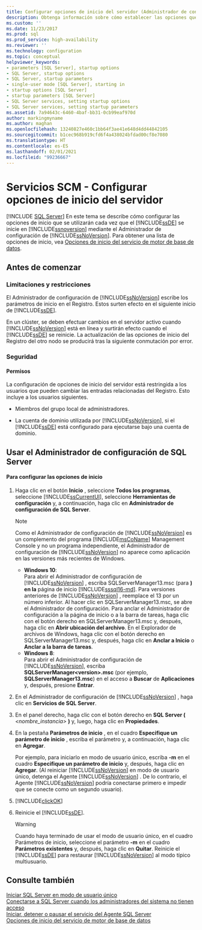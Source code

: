 ```yaml
---
title: Configurar opciones de inicio del servidor (Administrador de configuración de SQL Server) | Microsoft Docs
description: Obtenga información sobre cómo establecer las opciones que el Motor de base de datos de SQL Server utiliza al iniciarse. Vea las limitaciones y restricciones de la realización de cambios en los parámetros de inicio.
ms.custom: ''
ms.date: 11/23/2017
ms.prod: sql
ms.prod_service: high-availability
ms.reviewer: ''
ms.technology: configuration
ms.topic: conceptual
helpviewer_keywords:
- parameters [SQL Server], startup options
- SQL Server, startup options
- SQL Server, startup parameters
- single-user mode [SQL Server], starting in
- startup options [SQL Server]
- startup parameters [SQL Server]
- SQL Server services, setting startup options
- SQL Server services, setting startup parameters
ms.assetid: 7a94643c-6460-4baf-bb31-0cb99eaf970d
author: markingmyname
ms.author: maghan
ms.openlocfilehash: 13240827e460c1bb64f3ae41e648d4dd44842105
ms.sourcegitcommit: b1cec968b919cfd6f4a438024bfdad00cf8e7080
ms.translationtype: HT
ms.contentlocale: es-ES
ms.lasthandoff: 02/01/2021
ms.locfileid: "99236667"
---
```

# <a name="scm-services---configure-server-startup-options"></a>Servicios SCM - Configurar opciones de inicio del servidor
 [!INCLUDE [SQL Server](../../includes/applies-to-version/sqlserver.md)]
  En este tema se describe cómo configurar las opciones de inicio que se utilizarán cada vez que el [!INCLUDE[ssDE](../../includes/ssde-md.md)] se inicie en [!INCLUDE[ssnoversion](../../includes/ssnoversion-md.md)] mediante el Administrador de configuración de [!INCLUDE[ssNoVersion](../../includes/ssnoversion-md.md)]. Para obtener una lista de opciones de inicio, vea [Opciones de inicio del servicio de motor de base de datos](../../database-engine/configure-windows/database-engine-service-startup-options.md).  
  
##  <a name="before-you-begin"></a><a name="BeforeYouBegin"></a> Antes de comenzar  
  
### <a name="limitations-and-restrictions"></a>Limitaciones y restricciones  
 El Administrador de configuración de [!INCLUDE[ssNoVersion](../../includes/ssnoversion-md.md)] escribe los parámetros de inicio en el Registro. Estos surten efecto en el siguiente inicio de [!INCLUDE[ssDE](../../includes/ssde-md.md)].  
  
 En un clúster, se deben efectuar cambios en el servidor activo cuando [!INCLUDE[ssNoVersion](../../includes/ssnoversion-md.md)] está en línea y surtirán efecto cuando el [!INCLUDE[ssDE](../../includes/ssde-md.md)] se reinicie. La actualización de las opciones de inicio del Registro del otro nodo se producirá tras la siguiente conmutación por error.  
  
###  <a name="security"></a><a name="Security"></a> Seguridad  
  
####  <a name="permissions"></a><a name="Permissions"></a> Permisos  
 La configuración de opciones de inicio del servidor está restringida a los usuarios que pueden cambiar las entradas relacionadas del Registro. Esto incluye a los usuarios siguientes.  
  
-   Miembros del grupo local de administradores.  
  
-   La cuenta de dominio utilizada por [!INCLUDE[ssNoVersion](../../includes/ssnoversion-md.md)], si el [!INCLUDE[ssDE](../../includes/ssde-md.md)] está configurado para ejecutarse bajo una cuenta de dominio.  
  
##  <a name="using-sql-server-configuration-manager"></a><a name="SSMSProcedure"></a> Usar el Administrador de configuración de SQL Server  
  
#### <a name="to-configure-startup-options"></a>Para configurar las opciones de inicio  
  
1.  Haga clic en el botón **Inicio** , seleccione **Todos los programas**, seleccione [!INCLUDE[ssCurrentUI](../../includes/sscurrentui-md.md)], seleccione **Herramientas de configuración** y, a continuación, haga clic en **Administrador de configuración de SQL Server**.  
  
    > [!NOTE]  
    >  Como el Administrador de configuración de [!INCLUDE[ssNoVersion](../../includes/ssnoversion-md.md)] es un complemento del programa [!INCLUDE[msCoName](../../includes/msconame-md.md)] Management Console y no un programa independiente, el Administrador de configuración de [!INCLUDE[ssNoVersion](../../includes/ssnoversion-md.md)] no aparece como aplicación en las versiones más recientes de Windows.  
    >   
    >  -   **Windows 10**:  
    >          Para abrir el Administrador de configuración de [!INCLUDE[ssNoVersion](../../includes/ssnoversion-md.md)] , escriba SQLServerManager13.msc (para **) en la** página de inicio [!INCLUDE[sssql16-md](../../includes/sssql16-md.md)]. Para versiones anteriores de [!INCLUDE[ssNoVersion](../../includes/ssnoversion-md.md)] , reemplace el 13 por un número inferior. Al hacer clic en SQLServerManager13.msc, se abre el Administrador de configuración. Para anclar el Administrador de configuración a la página de inicio o a la barra de tareas, haga clic con el botón derecho en SQLServerManager13.msc y, después, haga clic en **Abrir ubicación del archivo**. En el Explorador de archivos de Windows, haga clic con el botón derecho en SQLServerManager13.msc y, después, haga clic en **Anclar a Inicio** o **Anclar a la barra de tareas**.  
    >  -   **Windows 8**:  
    >          Para abrir el Administrador de configuración de [!INCLUDE[ssNoVersion](../../includes/ssnoversion-md.md)], escriba **SQLServerManager\<version>.msc** (por ejemplo, **SQLServerManager13.msc**) en el acceso a **Buscar** de **Aplicaciones** y, después, presione **Entrar**.  
  
2.  En el Administrador de configuración de [!INCLUDE[ssNoVersion](../../includes/ssnoversion-md.md)] , haga clic en **Servicios de SQL Server**.  
  
3.  En el panel derecho, haga clic con el botón derecho en **SQL Server (** _<nombre_instancia>_ **)** y, luego, haga clic en **Propiedades**.  
  
4.  En la pestaña **Parámetros de inicio** , en el cuadro **Especifique un parámetro de inicio** , escriba el parámetro y, a continuación, haga clic en **Agregar**.  
  
     Por ejemplo, para iniciarlo en modo de usuario único, escriba **-m** en el cuadro **Especifique un parámetro de inicio** y, después, haga clic en **Agregar**. (Al reiniciar [!INCLUDE[ssNoVersion](../../includes/ssnoversion-md.md)] en modo de usuario único, detenga el Agente [!INCLUDE[ssNoVersion](../../includes/ssnoversion-md.md)] . De lo contrario, el Agente [!INCLUDE[ssNoVersion](../../includes/ssnoversion-md.md)] podría conectarse primero e impedir que se conecte como un segundo usuario).  
  
5.  [!INCLUDE[clickOK](../../includes/clickok-md.md)]  
  
6.  Reinicie el [!INCLUDE[ssDE](../../includes/ssde-md.md)].  
  
    > [!WARNING]  
    >  Cuando haya terminado de usar el modo de usuario único, en el cuadro Parámetros de inicio, seleccione el parámetro **-m** en el cuadro **Parámetros existentes** y, después, haga clic en **Quitar**. Reinicie el [!INCLUDE[ssDE](../../includes/ssde-md.md)] para restaurar [!INCLUDE[ssNoVersion](../../includes/ssnoversion-md.md)] al modo típico multiusuario.  
  
## <a name="see-also"></a>Consulte también  
 [Iniciar SQL Server en modo de usuario único](../../database-engine/configure-windows/start-sql-server-in-single-user-mode.md)   
 [Conectarse a SQL Server cuando los administradores del sistema no tienen acceso](../../database-engine/configure-windows/connect-to-sql-server-when-system-administrators-are-locked-out.md)   
 [Iniciar, detener o pausar el servicio del Agente SQL Server](../../ssms/agent/start-stop-or-pause-the-sql-server-agent-service.md)  
 [Opciones de inicio del servicio de motor de base de datos](../../database-engine/configure-windows/database-engine-service-startup-options.md) 
  
